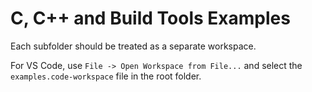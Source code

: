 # C, C++ and Build Tools Examples

Each subfolder should be treated as a separate workspace.

For VS Code, use `File -> Open Workspace from File...` and select the `examples.code-workspace` file in the root folder.
